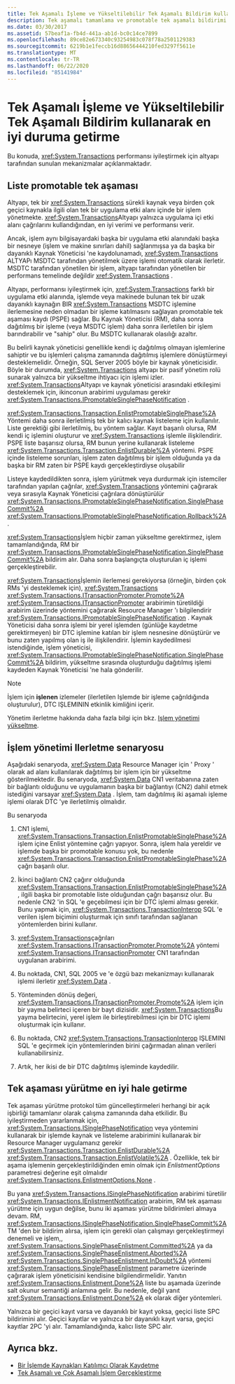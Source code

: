 ```yaml
---
title: Tek Aşamalı İşleme ve Yükseltilebilir Tek Aşamalı Bildirim kullanarak en iyi duruma getirme
description: Tek aşamalı tamamlama ve promotable tek aşamalı bildirimi kullanarak performansı iyileştirin. .NET ' te System. Transactions altyapısı hakkında bilgi edinin.
ms.date: 03/30/2017
ms.assetid: 57beaf1a-fb4d-441a-ab1d-bc0c14ce7899
ms.openlocfilehash: 89ce82e673340c93254983c078f78a2501129383
ms.sourcegitcommit: 6219b1e1feccb16d88656444210fed3297f5611e
ms.translationtype: MT
ms.contentlocale: tr-TR
ms.lasthandoff: 06/22/2020
ms.locfileid: "85141984"
---
```

# <a name="optimization-using-single-phase-commit-and-promotable-single-phase-notification"></a>Tek Aşamalı İşleme ve Yükseltilebilir Tek Aşamalı Bildirim kullanarak en iyi duruma getirme

Bu konuda, <xref:System.Transactions> performansı iyileştirmek için altyapı tarafından sunulan mekanizmalar açıklanmaktadır.

## <a name="promotable-single-phase-enlistment"></a>Liste promotable tek aşaması

Altyapı, tek bir <xref:System.Transactions> sürekli kaynak veya birden çok geçici kaynakla ilgili olan tek bir uygulama etki alanı içinde bir işlem yönetmekte. <xref:System.Transactions>Altyapı yalnızca uygulama içi etki alanı çağrılarını kullandığından, en iyi verimi ve performansı verir.

Ancak, işlem aynı bilgisayardaki başka bir uygulama etki alanındaki başka bir nesneye (işlem ve makine sınırları dahil) sağlanmışsa ya da başka bir dayanıklı Kaynak Yöneticisi 'ne kaydolunamadı, <xref:System.Transactions> ALTYAPı MSDTC tarafından yönetilmek üzere işlemi otomatik olarak ilerletir. MSDTC tarafından yönetilen bir işlem, altyapı tarafından yönetilen bir performans temelinde değildir <xref:System.Transactions> .

Altyapı, performansı iyileştirmek için, <xref:System.Transactions> farklı bir uygulama etki alanında, işlemde veya makinede bulunan tek bir uzak dayanıklı kaynağın BIR <xref:System.Transactions> MSDTC işlemine ilerlemesine neden olmadan bir işleme katılmasını sağlayan promotable tek aşaması kaydı (PSPE) sağlar. Bu Kaynak Yöneticisi (RM), daha sonra dağıtılmış bir işleme (veya MSDTC işlem) daha sonra ilerletilen bir işlem barındırabilir ve "sahip" olur. Bu MSDTC kullanarak olasılığı azaltır.

Bu belirli kaynak yöneticisi genellikle kendi iç dağıtılmış olmayan işlemlerine sahiptir ve bu işlemleri çalışma zamanında dağıtılmış işlemlere dönüştürmeyi desteklemelidir. Örneğin, SQL Server 2005 böyle bir kaynak yöneticisidir. Böyle bir durumda, <xref:System.Transactions> altyapı bir pasif yönetim rolü sunarak yalnızca bir yükseltme ihtiyacı için işlemi izler. <xref:System.Transactions>Altyapı ve kaynak yöneticisi arasındaki etkileşimi desteklemek için, ikinconun arabirimi uygulaması gerekir <xref:System.Transactions.IPromotableSinglePhaseNotification> .

<xref:System.Transactions.Transaction.EnlistPromotableSinglePhase%2A> Yöntemi daha sonra ilerletilmiş tek bir kalıcı kaynak listeleme için kullanılır. Liste gerektiği gibi ilerletilmiş, bu yöntem sağlar. Kayıt başarılı olursa, RM kendi iç işlemini oluşturur ve <xref:System.Transactions> işlemle ilişkilendirir. PSPE liste başarısız olursa, RM bunun yerine kullanarak listeleme <xref:System.Transactions.Transaction.EnlistDurable%2A> yöntemi. PSPE içinde listeleme sorunları, işlem zaten dağıtılmış bir işlem olduğunda ya da başka bir RM zaten bir PSPE kaydı gerçekleştirdiyse oluşabilir

Listeye kaydedildikten sonra, işlem yürütmek veya durdurmak için istemciler tarafından yapılan çağrılar, <xref:System.Transactions> yöntemini çağırarak veya sırasıyla Kaynak Yöneticisi çağrılara dönüştürülür <xref:System.Transactions.IPromotableSinglePhaseNotification.SinglePhaseCommit%2A> <xref:System.Transactions.IPromotableSinglePhaseNotification.Rollback%2A> .

<xref:System.Transactions>İşlem hiçbir zaman yükseltme gerektirmez, işlem tamamlandığında, RM bir <xref:System.Transactions.IPromotableSinglePhaseNotification.SinglePhaseCommit%2A> bildirim alır. Daha sonra başlangıçta oluşturulan iç işlemi gerçekleştirebilir.

<xref:System.Transactions>İşlemin ilerlemesi gerekiyorsa (örneğin, birden çok RMs 'yi desteklemek için), <xref:System.Transactions> <xref:System.Transactions.ITransactionPromoter.Promote%2A> <xref:System.Transactions.ITransactionPromoter> arabirimin türetildiği arabirim üzerinde yöntemini çağırarak Resource Manager 'ı bilgilendirir <xref:System.Transactions.IPromotableSinglePhaseNotification> . Kaynak Yöneticisi daha sonra işlemi bir yerel işlemden (günlüğe kaydetme gerektirmeyen) bir DTC işlemine katılan bir işlem nesnesine dönüştürür ve bunu zaten yapılmış olan iş ile ilişkilendirir. İşlemin kaydedilmesi istendiğinde, işlem yöneticisi, <xref:System.Transactions.IPromotableSinglePhaseNotification.SinglePhaseCommit%2A> bildirim, yükseltme sırasında oluşturduğu dağıtılmış işlemi kaydeden Kaynak Yöneticisi 'ne hala gönderilir.

> [!NOTE]
> İşlem için **işlenen** izlemeler (ilerletilen Işlemde bir işleme çağrıldığında oluşturulur), DTC IŞLEMININ etkinlik kimliğini içerir.

Yönetim ilerletme hakkında daha fazla bilgi için bkz. [Işlem yönetimi yükseltme](transaction-management-escalation.md).

## <a name="transaction-management-escalation-scenario"></a>İşlem yönetimi Ilerletme senaryosu

Aşağıdaki senaryoda, <xref:System.Data> Resource Manager için ' Proxy ' olarak ad alanı kullanılarak dağıtılmış bir işlem için bir yükseltme gösterilmektedir. Bu senaryoda, <xref:System.Data> CN1 veritabanına zaten bir bağlantı olduğunu ve uygulamanın başka bir bağlantıyı (CN2) dahil etmek istediğini varsayar <xref:System.Data> . İşlem, tam dağıtılmış iki aşamalı işleme işlemi olarak DTC 'ye ilerletilmiş olmalıdır.

Bu senaryoda

1. CN1 işlemi, <xref:System.Transactions.Transaction.EnlistPromotableSinglePhase%2A> işlem içine Enlist yöntemine çağrı yapıyor. Sonra, işlem hala yereldir ve işlemde başka bir promotable konusu yok, bu nedenle <xref:System.Transactions.Transaction.EnlistPromotableSinglePhase%2A> çağrı başarılı olur.

2. İkinci bağlantı CN2 çağırır olduğunda <xref:System.Transactions.Transaction.EnlistPromotableSinglePhase%2A>, ilgili başka bir promotable liste olduğundan çağrı başarısız olur. Bu nedenle CN2 'in SQL 'e geçebilmesi için bir DTC işlemi alması gerekir. Bunu yapmak için, <xref:System.Transactions.TransactionInterop> SQL 'e verilen işlem biçimini oluşturmak için sınıfı tarafından sağlanan yöntemlerden birini kullanır.

3. <xref:System.Transactions>çağrıları <xref:System.Transactions.ITransactionPromoter.Promote%2A> yöntemi <xref:System.Transactions.ITransactionPromoter> CN1 tarafından uygulanan arabirimi.

4. Bu noktada, CN1, SQL 2005 ve 'e özgü bazı mekanizmayı kullanarak işlemi ilerletir <xref:System.Data> .

5. Yönteminden dönüş değeri, <xref:System.Transactions.ITransactionPromoter.Promote%2A> işlem için bir yayma belirteci içeren bir bayt dizisidir. <xref:System.Transactions>Bu yayma belirtecini, yerel işlem ile birleştirebilmesi için bir DTC işlemi oluşturmak için kullanır.

6. Bu noktada, CN2 <xref:System.Transactions.TransactionInterop> IŞLEMINI SQL 'e geçirmek için yöntemlerinden birini çağırmadan alınan verileri kullanabilirsiniz.

7. Artık, her ikisi de bir DTC dağıtılmış işleminde kaydedilir.

## <a name="single-phase-commit-optimization"></a>Tek aşaması yürütme en iyi hale getirme

Tek aşaması yürütme protokol tüm güncelleştirmeleri herhangi bir açık işbirliği tamamlanır olarak çalışma zamanında daha etkilidir. Bu iyileştirmeden yararlanmak için, <xref:System.Transactions.ISinglePhaseNotification> veya yöntemini kullanarak bir işlemde kaynak ve listeleme arabirimini kullanarak bir Resource Manager uygulamanız gerekir <xref:System.Transactions.Transaction.EnlistDurable%2A> <xref:System.Transactions.Transaction.EnlistVolatile%2A> . Özellikle, tek bir aşama işlemenin gerçekleştirildiğinden emin olmak için *EnlistmentOptions* parametresi değerine eşit olmalıdır <xref:System.Transactions.EnlistmentOptions.None> .

Bu yana <xref:System.Transactions.ISinglePhaseNotification> arabirimi türetilir <xref:System.Transactions.IEnlistmentNotification> arabirim, RM tek aşaması yürütme için uygun değilse, bunu iki aşaması yürütme bildirimleri almaya devam. RM, <xref:System.Transactions.ISinglePhaseNotification.SinglePhaseCommit%2A> TM 'den bir bildirim alırsa, işlem için gerekli olan çalışmayı gerçekleştirmeyi denemeli ve işlem,, <xref:System.Transactions.SinglePhaseEnlistment.Committed%2A> ya da <xref:System.Transactions.SinglePhaseEnlistment.Aborted%2A> <xref:System.Transactions.SinglePhaseEnlistment.InDoubt%2A> yöntemi <xref:System.Transactions.SinglePhaseEnlistment> parametre üzerinde çağırarak işlem yöneticisini kendisine bilgilendirmelidir. Yanıtın <xref:System.Transactions.Enlistment.Done%2A> liste bu aşamada üzerinde salt okunur semantiği anlamına gelir. Bu nedenle, değil yanıt <xref:System.Transactions.Enlistment.Done%2A> ek olarak diğer yöntemleri.

Yalnızca bir geçici kayıt varsa ve dayanıklı bir kayıt yoksa, geçici liste SPC bildirimini alır. Geçici kayıtlar ve yalnızca bir dayanıklı kayıt varsa, geçici kayıtlar 2PC 'yi alır. Tamamlandığında, kalıcı liste SPC alır.

## <a name="see-also"></a>Ayrıca bkz.

- [Bir İşlemde Kaynakları Katılımcı Olarak Kaydetme](enlisting-resources-as-participants-in-a-transaction.md)
- [Tek Aşamalı ve Çok Aşamalı İşlem Gerçekleştirme](committing-a-transaction-in-single-phase-and-multi-phase.md)

